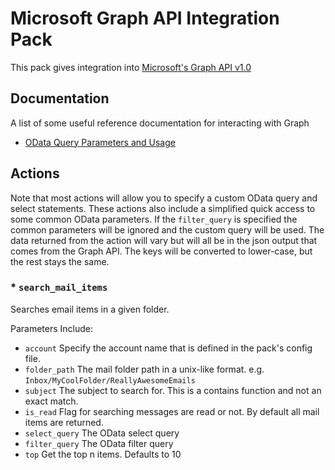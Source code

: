 # Microsoft Graph API Integration Pack

This pack gives integration into [Microsoft's Graph API v1.0](https://docs.microsoft.com/en-us/graph/)

## Documentation

A list of some useful reference documentation for interacting with Graph

* [OData Query Parameters and Usage](https://docs.microsoft.com/en-us/graph/query-parameters) 

## Actions
Note that most actions will allow you to specify a custom OData query and select statements.
These actions also include a simplified quick access to some common OData parameters.
If the `filter_query` is specified the common parameters will be ignored and the custom query will be used.
The data returned from the action will vary but  will all be in the json output that comes from the Graph API.
The  keys will be converted to lower-case, but the rest stays the same.

### * `search_mail_items` 
Searches email items in a given folder.

Parameters Include:
* `account` Specify the account name that is defined in the pack's config file.
* `folder_path` The mail folder path in a unix-like format. e.g. `Inbox/MyCoolFolder/ReallyAwesomeEmails`
* `subject` The subject to search for. This is a contains function and not an exact match.
* `is_read` Flag for searching messages are read or not. By default all mail items are returned.
* `select_query` The OData select query
* `filter_query` The OData filter query
* `top` Get the top n items. Defaults to 10
